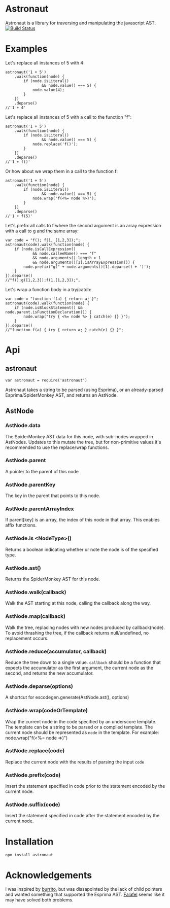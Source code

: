 # Astronaut 
Astronaut is a library for traversing and manipulating the javascript AST.
[![Build Status](https://travis-ci.org/giokincade/astronaut.svg?branch=master)](https://travis-ci.org/giokincade/astronaut)
# Examples
Let's replace all instances of 5 with 4:
```
astronaut('1 + 5')
    .walk(function(node) { 
        if (node.isLiteral() 
                && node.value() === 5) { 
            node.value(4);
        }
    })
    .deparse()
//'1 + 4'
```
Let's replace all instances of 5 with a call to the function "f":
```
astronaut('1 + 5')
    .walk(function(node) { 
        if (node.isLiteral() 
                && node.value() === 5) { 
            node.replace('f()');
        }
    })
    .deparse()
//'1 + f()'
```
Or how about we wrap them in a call to the function f:
```
astronaut('1 + 5')
    .walk(function(node) { 
        if (node.isLiteral() 
                && node.value() === 5) { 
            node.wrap('f(<%= node %>)');
        }
    })
    .deparse()
//'1 + f(5)'
```
Let's prefix all calls to f where the second argument is an array expression with a call to g and the same array:
```
var code = "f(); f(1, [1,2,3]);";
astronaut(code).walk(function(node) {
    if (node.isCallExpression() 
            && node.calleeName() === "f"
            && node.arguments().length > 1
            && node.arguments()[1].isArrayExpression()) {
        node.prefix("g(" + node.arguments()[1].deparse() + ')');
    }
}).deparse()
//"f();g([1,2,3]);f(1,[1,2,3]);",
```
Let's wrap a function body in a try/catch:
```
var code = "function f(a) { return a; }";
astronaut(code).walk(function(node) {
    if (node.isBlockStatement() && node.parent.isFunctionDeclaration()) {
        node.wrap("try { <%= node %> } catch(e) {} }");
    }
}).deparse()
//"function f(a) { try { return a; } catch(e) {} }";
```

# Api
## astronaut
```
var astronaut = require('astronaut')
```
Astronaut takes a string to be parsed (using Esprima), or an already-parsed Esprima/SpiderMonkey AST, and returns
an AstNode.

## AstNode
### AstNode.data 
The SpiderMonkey AST data for this node, with sub-nodes wrapped in AstNodes. Updates to this mutate the tree, 
but for non-primitive values it's recommended to use the replace/wrap functions.
### AstNode.parent
A pointer to the parent of this node 
### AstNode.parentKey
The key in the parent that points to this node.
### AstNode.parentArrayIndex
If parent[key] is an array, the index of this node in that array. This enables affix functions. 
### AstNode.is &lt;NodeType&gt;()
Returns a boolean indicating whether or note the node is of the specified type. 
### AstNode.ast()
Returns the SpiderMonkey AST for this node.
### AstNode.walk(callback)
Walk the AST starting at this node, calling the callback along the way.
### AstNode.map(callback)
Walk the tree, replacing nodes with new nodes produced by callback(node). 
To avoid thrashing the tree, if the callback returns null/undefined, no replacement occurs. 
### AstNode.reduce(accumulator, callback)
Reduce the tree down to a single value. 
`callback` should be a function that expects the accumulator as the first argument, the current node as the second, and returns the new accumulator.
### AstNode.deparse(options)
A shortcut for escodegen.generate(AstNode.ast(), options) 
### AstNode.wrap(codeOrTemplate)
Wrap the current node in the code specified by an underscore template. The template can be a string to be parsed or a compiled template. The current node should be represented as `node` in the template. For
example:
node.wrap("f(<%= node =>)")

### AstNode.replace(code)
Replace the current node with the results of parsing the input `code` 
### AstNode.prefix(code)
Insert the statement specified in code prior to the statement encoded by the current node. 
### AstNode.suffix(code)
Insert the statement specified in code after the statement encoded by the current node. 

# Installation 
```
npm install astronaut
```
# Acknowledgements 
I was inspired by [burrito](https://github.com/substack/node-burrito), but was dissapointed by the lack of child pointers and wanted something that supported the Esprima AST. 
[Falafel](https://github.com/substack/node-falafel) seems like it may have solved both problems.
